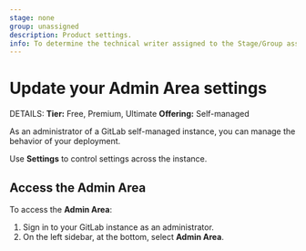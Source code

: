 ```yaml
---
stage: none
group: unassigned
description: Product settings.
info: To determine the technical writer assigned to the Stage/Group associated with this page, see https://handbook.gitlab.com/handbook/product/ux/technical-writing/#assignments
---
```


# Update your Admin Area settings

DETAILS:
**Tier:** Free, Premium, Ultimate
**Offering:** Self-managed

As an administrator of a GitLab self-managed instance, you can manage the behavior of your
deployment.

Use **Settings** to control settings across the instance.

## Access the Admin Area

To access the **Admin Area**:

1. Sign in to your GitLab instance as an administrator.
1. On the left sidebar, at the bottom, select **Admin Area**.
